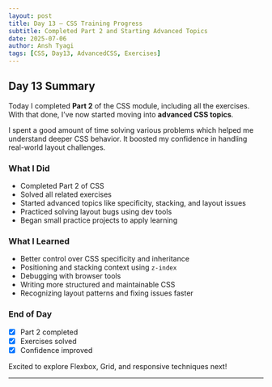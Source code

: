 ```yaml
---
layout: post
title: Day 13 – CSS Training Progress
subtitle: Completed Part 2 and Starting Advanced Topics
date: 2025-07-06
author: Ansh Tyagi
tags: [CSS, Day13, AdvancedCSS, Exercises]
---
```


## Day 13 Summary

Today I completed **Part 2** of the CSS module, including all the exercises. With that done, I’ve now started moving into **advanced CSS topics**.

I spent a good amount of time solving various problems which helped me understand deeper CSS behavior. It boosted my confidence in handling real-world layout challenges.

### What I Did

- Completed Part 2 of CSS
- Solved all related exercises
- Started advanced topics like specificity, stacking, and layout issues
- Practiced solving layout bugs using dev tools
- Began small practice projects to apply learning

### What I Learned

- Better control over CSS specificity and inheritance
- Positioning and stacking context using `z-index`
- Debugging with browser tools
- Writing more structured and maintainable CSS
- Recognizing layout patterns and fixing issues faster

### End of Day

- [x] Part 2 completed
- [x] Exercises solved
- [x] Confidence improved

Excited to explore Flexbox, Grid, and responsive techniques next!

---
